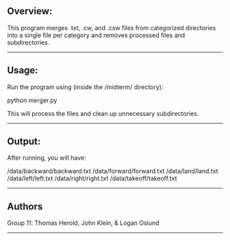 Overview:
---------

This program merges .txt, .cw, and .csw files from categorized directories 
into a single file per category and removes processed files and subdirectories.

---

Usage:
------

Run the program using (inside the /midterm/ directory):

python merger.py

This will process the files and clean up unnecessary subdirectories.

---

Output:
-------

After running, you will have:

/data/backward/backward.txt
/data/forward/forward.txt
/data/land/land.txt
/data/left/left.txt
/data/right/right.txt
/data/takeoff/takeoff.txt

---

Authors
-------

Group 11: Thomas Herold, John Klein, & Logan Oslund

---